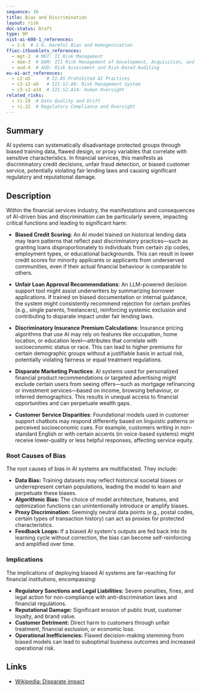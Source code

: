 ```yaml
---
sequence: 16
title: Bias and Discrimination
layout: risk
doc-status: Draft
type: OP
nist-ai-600-1_references:
  - 2-6  # 2.6. Harmful Bias and Homogenization
ffiec-itbooklets_references:
  - mgt-2  # MGT: II Risk Management
  - dam-3  # DAM: III Risk Management of Development, Acquisition, and Maintenance
  - aud-4  # AUD: Risk Assessment and Risk-Based Auditing
eu-ai-act_references:
  - c2-a5      # II.A5 Prohibited AI Practices
  - c3-s2-a9   # III.S2.A9: Risk Management System
  - c3-s2-a14  # III.S2.A14: Human Oversight
related_risks:
  - ri-19  # Data Quality and Drift
  - ri-22  # Regulatory Compliance and Oversight
---
```


## Summary

AI systems can systematically disadvantage protected groups through biased training data, flawed design, or proxy variables that correlate with sensitive characteristics. In financial services, this manifests as discriminatory credit decisions, unfair fraud detection, or biased customer service, potentially violating fair lending laws and causing significant regulatory and reputational damage.

## Description

Within the financial services industry, the manifestations and consequences of AI-driven bias and discrimination can be particularly severe, impacting critical functions and leading to significant harm:

* **Biased Credit Scoring**:
  An AI model trained on historical lending data may learn patterns that reflect past discriminatory practices—such as granting loans disproportionately to individuals from certain zip codes, employment types, or educational backgrounds. This can result in lower credit scores for minority applicants or applicants from underserved communities, even if their actual financial behaviour is comparable to others.

* **Unfair Loan Approval Recommendations**:
  An LLM-powered decision support tool might assist underwriters by summarizing borrower applications. If trained on biased documentation or internal guidance, the system might consistently recommend rejection for certain profiles (e.g., single parents, freelancers), reinforcing systemic exclusion and contributing to disparate impact under fair lending laws.

* **Discriminatory Insurance Premium Calculations**:
  Insurance pricing algorithms that use AI may rely on features like occupation, home location, or education level—attributes that correlate with socioeconomic status or race. This can lead to higher premiums for certain demographic groups without a justifiable basis in actual risk, potentially violating fairness or equal treatment regulations.

* **Disparate Marketing Practices**:
  AI systems used for personalized financial product recommendations or targeted advertising might exclude certain users from seeing offers—such as mortgage refinancing or investment services—based on income, browsing behaviour, or inferred demographics. This results in unequal access to financial opportunities and can perpetuate wealth gaps.

* **Customer Service Disparities**:
  Foundational models used in customer support chatbots may respond differently based on linguistic patterns or perceived socioeconomic cues. For example, customers writing in non-standard English or with certain accents (in voice-based systems) might receive lower-quality or less helpful responses, affecting service equity.


### Root Causes of Bias

The root causes of bias in AI systems are multifaceted. They include:
* **Data Bias:** Training datasets may reflect historical societal biases or underrepresent certain populations, leading the model to learn and perpetuate these biases.
* **Algorithmic Bias:** The choice of model architecture, features, and optimization functions can unintentionally introduce or amplify biases.
* **Proxy Discrimination:** Seemingly neutral data points (e.g., postal codes, certain types of transaction history) can act as proxies for protected characteristics.
* **Feedback Loops:** If a biased AI system's outputs are fed back into its learning cycle without correction, the bias can become self-reinforcing and amplified over time.

### Implications

The implications of deploying biased AI systems are far-reaching for financial institutions, encompassing:
* **Regulatory Sanctions and Legal Liabilities:** Severe penalties, fines, and legal action for non-compliance with anti-discrimination laws and financial regulations.
* **Reputational Damage:** Significant erosion of public trust, customer loyalty, and brand value.
* **Customer Detriment:** Direct harm to customers through unfair treatment, financial exclusion, or economic loss.
* **Operational Inefficiencies:** Flawed decision-making stemming from biased models can lead to suboptimal business outcomes and increased operational risk.

## Links

* [Wikipedia: Disparate impact](https://en.wikipedia.org/wiki/Disparate_impact)

